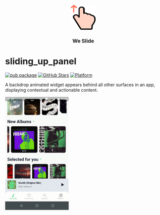 <p align="center">
    <img src="assets/logo.png" width="80" height="80">
    <h3 align="center">We Slide</h3>
</p>

# sliding_up_panel
[![pub package](https://img.shields.io/pub/v/we_slide.svg)](https://pub.dartlang.org/packages/we_slide)
[![GitHub Stars](https://img.shields.io/github/stars/luciano-work/we_slide?logo=github)](https://github.com/luciano-work/we_slide)
[![Platform](https://img.shields.io/badge/platform-android%20|%20ios-green.svg)](https://img.shields.io/badge/platform-Android%20%7C%20iOS-green.svg)

A backdrop animated widget appears behind all other surfaces in an app, displaying contextual and actionable content.

<p>
  <img width="205px" alt="Example" src="assets/demo.gif"/>
</p>



